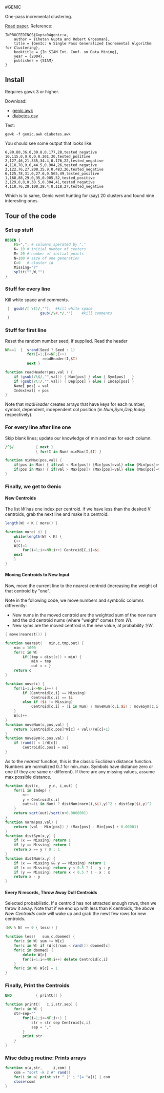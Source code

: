 #GENIC

One-pass incremental clustering.

[Read paper](http://goo.gl/rOFlvA). Reference:

```
INPROCEEDINGS{Gupta04genic:a,
    author = {Chetan Gupta and Robert Grossman},
    title = {GenIc: A Single Pass Generalized Incremental Algorithm for Clustering},
    booktitle = {In SIAM Int. Conf. on Data Mining},
    year = {2004},
    publisher = {SIAM}
}
```

## Install

Requires gawk 3 or higher.

Download:

+ [genic.awk](genic.awk)
+ [diabetes.csv](diabetes.csv)

Test:

```
gawk -f genic.awk diabetes.awk
```

You should see some output that looks like:

```
6,80,80,36,0,39.8,0.177,28,tested_negative
10,115,0,0,0,0,0.261,30,tested_positive
2,127,46,21,335,34.4,0.176,22,tested_negative
4,118,70,0,0,44.5,0.904,26,tested_negative
2,122,76,27,200,35.9,0.483,26,tested_negative
6,125,78,31,0,27.6,0.565,49,tested_positive
1,168,88,29,0,35,0.905,52,tested_positive
2,129,0,0,0,38.5,0.304,41,tested_negative
4,110,76,20,100,28.4,0.118,27,tested_negative
```

Which is to same, Genic went hunting for (say) 20 clusters and found nine
interesting ones.

## Tour of the code

### Set up stuff

```awk
BEGIN {
    FS=","; # columns sperated by ","
    K= 10 # initial number of centers
    M= 20 # number of initial points
    N=100 # size of one generation
    C=0   # cluster id
    Missing="?"
    split("",W,"")
}
```

### Stuff for every line

Kill white space and comments.

```awk
 {  gsub(/[ \t]/,"");  #kill white space
                gsub(/\#.*/,"")    #kill comments
 }
```

### Stuff for first line

Reset the random number seed, if supplied. Read the header

```awk
NR==1  {  srand(Seed ? Seed : 1)
          for(I=1;I<=NF;I++) 
                 readHeader(I,$I)
          next }

function readHeader(pos,val ) {
    if (gsub(/\$/,"",val)) { Num[pos] } else { Sym[pos]   }
    if (gsub(/\!/,"",val)) { Dep[pos] } else { Indep[pos] }
    Name[ pos] = val
    Index[val] = pos
}
```

Note that _readHeader_ creates arrays that have keys for each number,
symbol, dependent, independent col position (in _Num,Sym,Dep,Indep_
respectively).

### For every line after line one

Skip blank lines; update our knowledge of min and max for each column.


```awk
/^$/          { next }
              { for(I in Num) minMax(I,$I) }

function minMax(pos,val) {
    if(pos in Min) { if(val < Min[pos]) {Min[pos]=val} else {Min[pos]=val}}
    if(pos in Max) { if(val > Max[pos]) {Max[pos]=val} else {Max[pos]=val}}
}
```

### Finally, we get to Genic

#### New Centroids

The list _W_ has one index per centroid. If we have less than the
desired _K_ centroids, grab the next line and make it a centroid.

```awk
length(W) < K { more() }

function more( i) {
    while(length(W) < K) {
	C++
	W[C]=1
    	for(i=1;i<=NR;i++) Centroid[C,i]=$i
	next
    }
}
```

#### Moving Centroids to New Input

Now, move the current line to the nearest centroid (increasing the weight
of that centroid by "one".

Note in the following code, we move numbers and symbolic columns differently:

+ New nums in the moved centroid are the weighted sum of the new num and the
old centroid  nums (where "weight" comes from _W_).
+ New syms are the moved centroid is the new value, at probability _1/W_.

```awk
{ move(nearest()) }

function nearest(   min,c,tmp,out) {
	min = 1000
	for(c in W) 
		if((tmp = dist(c)) < min) {
			min = tmp
			out = c }
	return c
}

function move(c) {
	for(i=1;i<=NF;i++) {
		if (Centroid[c,i] == Missing)
			Centroid[c,i] == $i
		else if ($i != Missing)
			Centroid[c,i] = (i in Num) ? moveNum(c,i,$i) : moveSym(c,i,$i)
	}
	W[c]++
}
function moveNum(c,pos,val) {
	return (Centroid[c,pos]*W[c] + val)/(W[c]+1)	
}
function moveSym(c,pos,val) {
	if (rand() < 1/W[c])
		Centroid[c,pos] = val
}
```

As to the _nearest_ function, this is the classic Euclidean distance function.
Numbers are normalized 0..1 for min..max. Symbols have distance zero or one
(if they are same or different).  If there are any missing values,
assume max possible distance.

```awk
function dist(c,    y,n, i,out) {
	for(i in Indep) {
		n++
		y = Centroid[c,i]
		out+=(i in Num) ? distNum(norm(i,$i),y)^2 : distSep($i,y)^2 
	}
	return sqrt(out)/sqrt(n+0.0000001)
}
function norm(pos,val) {
    return (val - Min[pos]) / (Max[pos] - Min[pos] + 0.00001)
}
function distSym(x,y) {
	if (x == Missing) return 1
	if (y == Missing) return 1
	return x == y ? 0 : 1
}
function distNum(x,y) {
    if (x == Missing && y == Missing) return 1
    if (x == Missing) return y < 0.5 ? 1 - y : y
    if (y == Missing) return x < 0.5 ? 1 - x : x
    return x - y
}
```

#### Every N records, Throw Away Dull Centroids

Selected probabilistic. If a centroid has not attracted enough
rows, then we throw it away. Note that if we end up with less than
_K_ centroids, the above _New Centroids_ code will wake up and grab
the newt few rows for new centroids.

```awk
(NR % N) == 0 { less() }

function less(   sum,c,doomed) {
	for(c in W) sum += W[c]
	for(c in W) if (W[c]/sum < rand()) doomed[c]
	for(c in doomed) {
		delete W[c]
		for(i=1;i<=NR;i++) delete Centroid[c,i]
	}	
	for(c in W) W[c] = 1
}
```
### Finally, Print the Centroids

```awk
END           { printC() }

function printC(   c,i,str,sep) {
    for(c in W) {
	str=sep=""
        for(i=1;i<=NF;i++) {
            str = str sep Centroid[c,i]
            sep = ","
        }
        print str
    }
}
```

### Misc debug routine: Prints arrays

```awk
function o(a,str,     i,com) {
    com = "sort -k 2 #" rand()
    for(i in a) print str " [" i "]= "a[i] | com
    close(com)
} 
```

